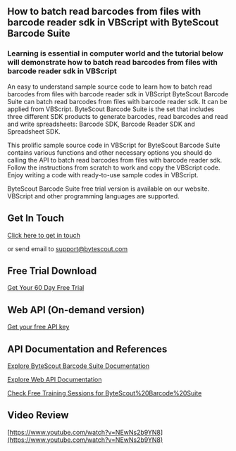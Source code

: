 ## How to batch read barcodes from files with barcode reader sdk in VBScript with ByteScout Barcode Suite

### Learning is essential in computer world and the tutorial below will demonstrate how to batch read barcodes from files with barcode reader sdk in VBScript

An easy to understand sample source code to learn how to batch read barcodes from files with barcode reader sdk in VBScript ByteScout Barcode Suite can batch read barcodes from files with barcode reader sdk. It can be applied from VBScript. ByteScout Barcode Suite is the set that includes three different SDK products to generate barcodes, read barcodes and read and write spreadsheets: Barcode SDK, Barcode Reader SDK and Spreadsheet SDK.

This prolific sample source code in VBScript for ByteScout Barcode Suite contains various functions and other necessary options you should do calling the API to batch read barcodes from files with barcode reader sdk. Follow the instructions from scratch to work and copy the VBScript code. Enjoy writing a code with ready-to-use sample codes in VBScript.

ByteScout Barcode Suite free trial version is available on our website. VBScript and other programming languages are supported.

## Get In Touch

[Click here to get in touch](https://bytescout.zendesk.com/hc/en-us/requests/new?subject=ByteScout%20Barcode%20Suite%20Question)

or send email to [support@bytescout.com](mailto:support@bytescout.com?subject=ByteScout%20Barcode%20Suite%20Question) 

## Free Trial Download

[Get Your 60 Day Free Trial](https://bytescout.com/download/web-installer?utm_source=github-readme)

## Web API (On-demand version)

[Get your free API key](https://pdf.co/documentation/api?utm_source=github-readme)

## API Documentation and References

[Explore ByteScout Barcode Suite Documentation](https://bytescout.com/documentation/index.html?utm_source=github-readme)

[Explore Web API Documentation](https://pdf.co/documentation/api?utm_source=github-readme)

[Check Free Training Sessions for ByteScout%20Barcode%20Suite](https://academy.bytescout.com/)

## Video Review

[https://www.youtube.com/watch?v=NEwNs2b9YN8](https://www.youtube.com/watch?v=NEwNs2b9YN8)